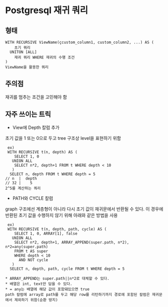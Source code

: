 Postgresql 재귀 쿼리
====================

형태
----

```
WITH RECURSIVE ViewName(çcustom_column1, custom_column2, ...) AS (
    초기 쿼리
  UNITON [ALL]
    재귀 쿼리 WHERE 재귀의 수행 조건
)
ViewName을 활용한 쿼리
```

주의점
------

재귀를 멈추는 조건을 고민해야 함

자주 쓰이는 트릭
----------------

-	View에 Depth 칼럼 추가

초기 값을 1 또는 0으로 두고 tree 구조상 level을 표현하기 위함

```
 ex)
 WITH RECURSIVE t(n, depth) AS (
    SELECT 1, 0
   UNION ALL
    SELECT n*2, depth+1 FROM t WHERE depth < 10
   )
  SELECT n, depth FROM t WHERE depth = 5
// n  |  depth
// 32 |    5
2^5를 계산하는 쿼리
```

-	PATH와 CYCLE 칼럼

graph 구조에선 계층형이 아니라 다시 초기 값이 재귀문에서 반환될 수 있다. 이 경우에 반환된 초기 값을 수행하지 않기 위해 아래와 같은 방법을 사용

```
 ex)
 WITH RECURSIVE t(n, depth, path, cycle) AS (
    SELECT 1, 0, ARRAY[1], false
   UNION ALL
    SELECT n*2, depth+1, ARRAY_APPEND(super.path, n*2), n*2=any(super.path)
    FROM t AS super
    WHERE depth < 10
      AND NOT cycle
   )
  SELECT n, depth, path, cycle FROM t WHERE depth = 5

* ARRAY_APPEND는 super.path||n*2로 대체할 수 있다.
* 배열은 int, text만 담을 수 있다.
* = any는 배열에 해당 값이 포함돼있으면 true
path 칼럼에 array로 path를 두고 해당 row를 리턴하기까지 경로에 포함된 칼럼은 재귀문에서 제외하기 위함(순환 방지)
```
